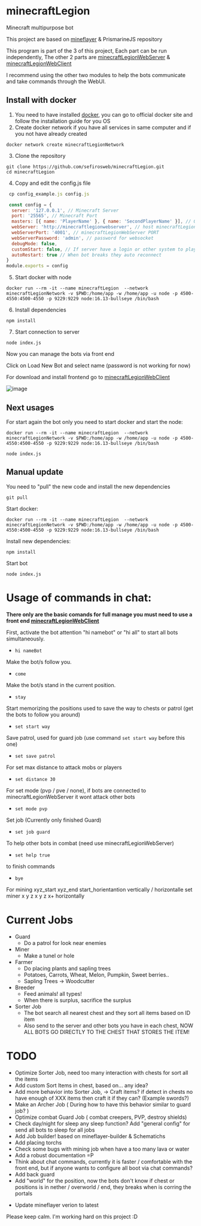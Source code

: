 # minecraftLegion

Minecraft multipurpose bot

This project are based on <a target="_blank" href="https://github.com/PrismarineJS/mineflayer">mineflayer</a> & PrismarineJS repository

This program is part of the 3 of this project,
Each part can be run independently,
The other 2 parts are <a target="_blank" href="https://github.com/sefirosweb/minecraftLegionWebServer">minecraftLegionWebServer</a> & <a href="https://github.com/sefirosweb/minecraftLegionWebClient">minecraftLegionWebClient</a>

I recommend using the other two modules to help the bots communicate and take commands through the WebUI.

## Install with docker

1. You need to have installed [docker](https://docs.docker.com/desktop/windows/wsl/), you can go to official docker site and follow the installation guide for you OS
2. Create docker network if you have all services in same computer and if you not have already created

```
docker network create minecraftLegionNetwork
```

3. Clone the repository

```
git clone https://github.com/sefirosweb/minecraftLegion.git
cd minecraftLegion
```

4. Copy and edit the config.js file

```js
 cp config_example.js config.js

 const config = {
  server: '127.0.0.1', // Minecraft Server
  port: '25565', // Minecraft Port
  masters: [{ name: 'PlayerName' }, { name: 'SecondPlayerName' }], // Optional when front end is not opened
  webServer: 'http://minecraftlegionwebserver', // host minecraftLegionWebServer Web, if is in docker locak you must use a default config
  webServerPort: '4001', // minecraftLegionWebServer PORT
  webServerPassword: 'admin', // password for websocket
  debugMode: false,
  customStart: false, // If server have a login or other system to play you can add your self start Ex: login pass pass (see custom_start/custom_example.js)
  autoRestart: true // When bot breaks they auto reconnect
}
module.exports = config

```

5. Start docker with node

```
docker run --rm -it --name minecraftLegion  --network minecraftLegionNetwork -v $PWD:/home/app -w /home/app -u node -p 4500-4550:4500-4550 -p 9229:9229 node:16.13-bullseye /bin/bash
```

6. Install dependencies

```
npm install
```

7. Start connection to server

```
node index.js
```

Now you can manage the bots via front end

Click on Load New Bot and select name (password is not working for now)

For download and install frontend go to <a target="_blank" href="https://github.com/sefirosweb/minecraftLegionWebClient">minecraftLegionWebClient</a>

![image](https://raw.githubusercontent.com/sefirosweb/minecraftLegion/master/docs/LoadBot.png)

## Next usages
For start again the bot only you need to start docker and start the node:
```
docker run --rm -it --name minecraftLegion  --network minecraftLegionNetwork -v $PWD:/home/app -w /home/app -u node -p 4500-4550:4500-4550 -p 9229:9229 node:16.13-bullseye /bin/bash
```

```
node index.js
```

## Manual update
You need to "pull" the new code and install the new dependencies

```
git pull
```
Start docker:

```
docker run --rm -it --name minecraftLegion  --network minecraftLegionNetwork -v $PWD:/home/app -w /home/app -u node -p 4500-4550:4500-4550 -p 9229:9229 node:16.13-bullseye /bin/bash
```
Install new dependencies:
```
npm install
```
Start bot
```
node index.js
```

# Usage of commands in chat:

**There only are the basic comands for full manage you must need to use a front end <a target="_blank" href="https://github.com/sefirosweb/minecraftLegionWebClient">minecraftLegionWebClient</a>**

First, activate the bot attention "hi namebot" or "hi all" to start all bots simultaneously.

- `hi nameBot`

Make the bot/s follow you.

- `come`

Make the bot/s stand in the current position.

- `stay`

Start memorizing the positions used to save the way to chests or patrol (get the bots to follow you around)

- `set start way`

Save patrol, used for guard job (use command `set start way` before this one)

- `set save patrol`

For set max distance to attack mobs or players

- `set distance 30`

For set mode (pvp / pve / none), if bots are connected to minecraftLegionWebServer it wont attack other bots

- `set mode pvp`

Set job (Currently only finished Guard)

- `set job guard`

To help other bots in combat (need use minecraftLegionWebServer)

- `set help true`

to finish commands

- `bye`

For mining xyz_start xyz_end start_horientantion vertically / horizontalle
set miner x y z x y z x+ horizontally

# Current Jobs

- Guard
  - Do a patrol for look near enemies
- Miner
  - Make a tunel or hole
- Farmer
  - Do placing plants and sapling trees
  - Potatoes, Carrots, Wheat, Melon, Pumpkin, Sweet berries..
  - Sapling Trees -> Woodcutter
- Breeder
  - Feed animals! all types!
  - When there is surplus, sacrifice the surplus
- Sorter Job
  - The bot search all nearest chest and they sort all items based on ID item
  - Also send to the server and other bots you have in each chest, NOW ALL BOTS GO DIRECTLY TO THE CHEST THAT STORES THE ITEM!

# TODO

- Optimize Sorter Job, need too many interaction with chests for sort all the items
- Add custom Sort Items in chest, based on... any idea?
- Add more behavior into Sorter Job, -> Craft items? if detect in chests no have enough of XXX items then craft it if they can? (Example swords?)
- Make an Archer Job ( During how to have this behavior similar to guard job? )
- Optimize combat Guard Job ( combat creepers, PVP, destroy shields)
- Check day/night for sleep any sleep function? Add "general config" for send all bots to sleep for all jobs
- Add Job builder! based on mineflayer-builder & Schematichs
- Add placing torchs
- Check some bugs with mining job when have a too many lava or water
- Add a robust documentation =P
- Think about chat commands, currently it is faster / comfortable with the front end, but if anyone wants to configure all boot via chat commands?
- Add back guard
- Add "world" for the position, now the bots don't know if chest or positions is in nether / overworld / end, they breaks when is corring the portals

* Update mineflayer verion to latest

Please keep calm. I'm working hard on this project :D

